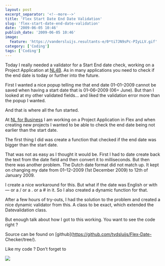 ```yaml
---
layout: post
excerpt_separator: '<!--more-->'
title: 'Flex Start Date End Date Validation'
slug: 'flex-start-date-end-date-validation'
date: '2009-06-05 10:46'
publish_date: '2009-06-05 10:46'
image:
  feature: 'https://vandersluijs.resultants-e/0*ti7JN9sPc-PIyLLV.gif'
category: ['Coding']
tags: ['Coding']
---
```

Today I really needed a validator for a Start End date check, working on a
Project Application at [NL4B](http://www.nl4b.com/). As in many applications
you need to check if the end date is today or further into the future.  
  
First I wanted a nice popup telling me that end date 01–01–2009 cannot be
saved when having a start date that is 01–06–2009 (06= June). But than I
looked at my other validated fields… and liked the validation error more than
the popup I wanted.  
  
And that is where all the fun started.  
  
  
  
At [NL for Business](http://www.nl4b.com/ "NL For Business") I am working on a
Project Application in Flex and when creating new projects I wanted to be able
to check the end date being not earlier than the start date.  
  
The first thing I did was create a function that checked if the end date was
bigger than the start date.  
  
That was not as easy as I thought it would be. First I had to date create back
the text from the date field and then convert it to milliseconds. But then
there was another problem. The Dutch date format did not match up. It kept on
changing my date from 01–12–2009 (1st December 2009) to 12th of January 2009.  
  
I create a nice workaround for this. But what if the date was English or with
— or a / or a . or a # in it. So I also created a dynamic function for that.  
  
After a few hours of try-outs, I had the solution to the problem and created a
nice dynamic validator from this. A class to be exact, which extended the
Datevalidation class.  
  
But enough talk about how I got to this working. You want to see the code
right ?

Source can be found on [github](https://github.com/tvdsluijs/Flex-Date-
Checker/tree/).  
  
Like my code ? Don’t forget to

![](https://vandersluijs.resultants-e/0*ti7JN9sPc-PIyLLV.gif)

